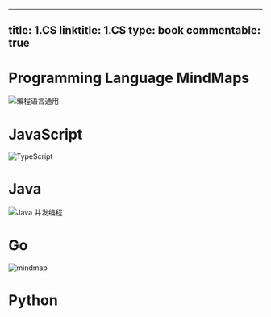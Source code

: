 
---
title: 1.CS
linktitle: 1.CS
type: book
commentable: true
---

# Programming Language MindMaps

![编程语言通用](https://i.postimg.cc/44LKdK7q/image.png)

# JavaScript

![TypeScript](https://i.postimg.cc/WbddJ203/image.png)

# Java

![Java 并发编程](https://s2.ax1x.com/2019/09/02/nCLmb4.png)

# Go

![mindmap](https://i.postimg.cc/KvBnMY5N/image.png)

# Python

    